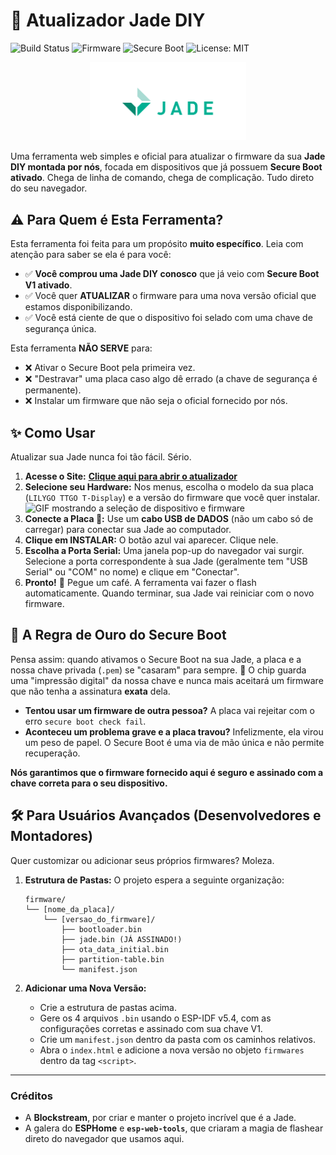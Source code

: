 # 🔱 Atualizador Jade DIY

![Build Status](https://github.com/cateim/jade-diy/actions/workflows/pages.yml/badge.svg) ![Firmware](https://img.shields.io/badge/Firmware-v1.0.35--sb-blue) ![Secure Boot](https://img.shields.io/badge/Secure%20Boot-V1%20Ready-green) ![License: MIT](https://img.shields.io/badge/License-MIT-yellow.svg)

<p align="center">
  <img src="https://raw.githubusercontent.com/cateim/jade-diy/main/assets/jade_logo_white_on_transparent_rgb.svg" alt="Logo da Jade" width="250"/>
</p>

Uma ferramenta web simples e oficial para atualizar o firmware da sua **Jade DIY montada por nós**, focada em dispositivos que já possuem **Secure Boot ativado**. Chega de linha de comando, chega de complicação. Tudo direto do seu navegador.


## ⚠️ Para Quem é Esta Ferramenta?

Esta ferramenta foi feita para um propósito **muito específico**. Leia com atenção para saber se ela é para você:

* ✅ **Você comprou uma Jade DIY conosco** que já veio com **Secure Boot V1 ativado**.
* ✅ Você quer **ATUALIZAR** o firmware para uma nova versão oficial que estamos disponibilizando.
* ✅ Você está ciente de que o dispositivo foi selado com uma chave de segurança única.

Esta ferramenta **NÃO SERVE** para:

* ❌ Ativar o Secure Boot pela primeira vez.
* ❌ "Destravar" uma placa caso algo dê errado (a chave de segurança é permanente).
* ❌ Instalar um firmware que não seja o oficial fornecido por nós.

## ✨ Como Usar

Atualizar sua Jade nunca foi tão fácil. Sério.

1.  **Acesse o Site:** [**Clique aqui para abrir o atualizador**](https://cateim.github.io/jade-diy/)
2.  **Selecione seu Hardware:** Nos menus, escolha o modelo da sua placa (`LILYGO TTGO T-Display`) e a versão do firmware que você quer instalar.
    ![GIF mostrando a seleção de dispositivo e firmware](https://i.imgur.com/your-gif-here.gif) <!-- Troque pelo link de um GIF ou imagem da sua interface -->
3.  **Conecte a Placa 🔌:** Use um **cabo USB de DADOS** (não um cabo só de carregar) para conectar sua Jade ao computador.
4.  **Clique em INSTALAR:** O botão azul vai aparecer. Clique nele.
5.  **Escolha a Porta Serial:** Uma janela pop-up do navegador vai surgir. Selecione a porta correspondente à sua Jade (geralmente tem "USB Serial" ou "COM" no nome) e clique em "Conectar".
6.  **Pronto!** 🍻 Pegue um café. A ferramenta vai fazer o flash automaticamente. Quando terminar, sua Jade vai reiniciar com o novo firmware.

## 🔐 A Regra de Ouro do Secure Boot

Pensa assim: quando ativamos o Secure Boot na sua Jade, a placa e a nossa chave privada (`.pem`) se "casaram" para sempre. 💍
O chip guarda uma "impressão digital" da nossa chave e nunca mais aceitará um firmware que não tenha a assinatura **exata** dela.

* **Tentou usar um firmware de outra pessoa?** A placa vai rejeitar com o erro `secure boot check fail`.
* **Aconteceu um problema grave e a placa travou?** Infelizmente, ela virou um peso de papel. O Secure Boot é uma via de mão única e não permite recuperação.

**Nós garantimos que o firmware fornecido aqui é seguro e assinado com a chave correta para o seu dispositivo.**

## 🛠️ Para Usuários Avançados (Desenvolvedores e Montadores)

Quer customizar ou adicionar seus próprios firmwares? Moleza.

1.  **Estrutura de Pastas:** O projeto espera a seguinte organização:

    ```
    firmware/
    └── [nome_da_placa]/
        └── [versao_do_firmware]/
            ├── bootloader.bin
            ├── jade.bin (JÁ ASSINADO!)
            ├── ota_data_initial.bin
            ├── partition-table.bin
            └── manifest.json
    ```

2.  **Adicionar uma Nova Versão:**
    * Crie a estrutura de pastas acima.
    * Gere os 4 arquivos `.bin` usando o ESP-IDF v5.4, com as configurações corretas e assinado com sua chave V1.
    * Crie um `manifest.json` dentro da pasta com os caminhos relativos.
    * Abra o `index.html` e adicione a nova versão no objeto `firmwares` dentro da tag `<script>`.

---

### Créditos

* A **Blockstream**, por criar e manter o projeto incrível que é a Jade.
* A galera do **ESPHome** e **`esp-web-tools`**, que criaram a magia de flashear direto do navegador que usamos aqui.
